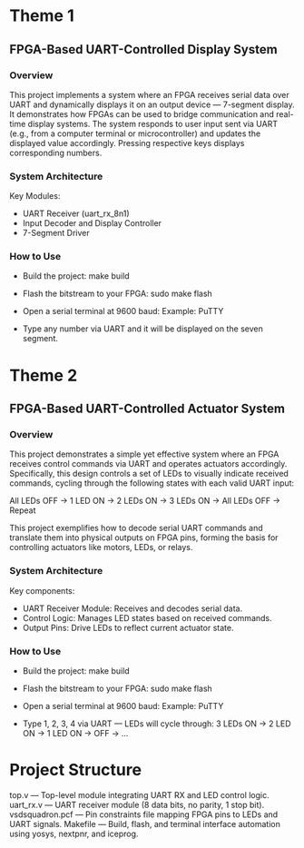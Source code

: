 # Theme 1
## FPGA-Based UART-Controlled Display System

### Overview
This project implements a system where an FPGA receives serial data over UART and dynamically displays it on an output device — 7-segment display. It demonstrates how FPGAs can be used to bridge communication and real-time display systems.
The system responds to user input sent via UART (e.g., from a computer terminal or microcontroller) and updates the displayed value accordingly. Pressing respective keys displays corresponding numbers.

### System Architecture
Key Modules:

- UART Receiver (uart_rx_8n1)
- Input Decoder and Display Controller
- 7-Segment Driver

### How to Use
- Build the project: make build

- Flash the bitstream to your FPGA: sudo make flash

- Open a serial terminal at 9600 baud: Example: PuTTY

- Type any number via UART and it will be displayed on the seven segment.

# Theme 2
## FPGA-Based UART-Controlled Actuator System

### Overview
This project demonstrates a simple yet effective system where an FPGA receives control commands via UART and operates actuators accordingly. Specifically, this design controls a set of LEDs to visually indicate received commands, cycling through the following states with each valid UART input:

All LEDs OFF → 1 LED ON → 2 LEDs ON → 3 LEDs ON → All LEDs OFF → Repeat

This project exemplifies how to decode serial UART commands and translate them into physical outputs on FPGA pins, forming the basis for controlling actuators like motors, LEDs, or relays.

### System Architecture
Key components:

- UART Receiver Module: Receives and decodes serial data.
- Control Logic: Manages LED states based on received commands.
- Output Pins: Drive LEDs to reflect current actuator state.

### How to Use
- Build the project: make build

- Flash the bitstream to your FPGA: sudo make flash

- Open a serial terminal at 9600 baud: Example: PuTTY

- Type 1, 2, 3, 4 via UART — LEDs will cycle through: 3 LEDs ON → 2 LED ON → 1 LED ON → OFF → ...

# Project Structure
top.v — Top-level module integrating UART RX and LED control logic.
uart_rx.v — UART receiver module (8 data bits, no parity, 1 stop bit).
vsdsquadron.pcf — Pin constraints file mapping FPGA pins to LEDs and UART signals.
Makefile — Build, flash, and terminal interface automation using yosys, nextpnr, and iceprog.

